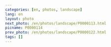 ```yaml
---
categories: [en, photos, landscape]
lang: en
layout: photo
next_photo: /en/photos/landscape/P0000113.html
picname: P0000114
prev_photo: /en/photos/landscape/P0000122.html
tags: []
---
```


